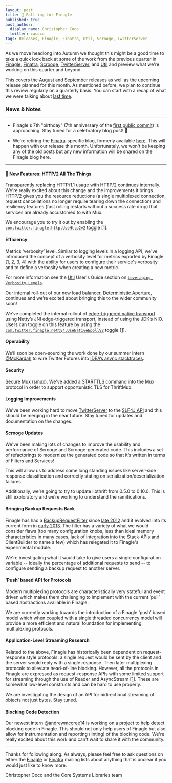 ```yaml
---
layout: post
title: 🍂 Fall-ing for Finagle
published: true 
post_author:
  display_name: Christopher Coco 
  twitter: cacoco
tags: Releases, Finagle, Finatra, Util, Scrooge, TwitterServer
---
```


As we move headlong into Autumn we thought this might be a good time to take a
quick look back at some of the work from the previous quarter in
[Finagle](https://twitter.github.io/finagle/),
[Finatra](https://twitter.github.io/finatra/),
[Scrooge](https://twitter.github.io/scrooge),
[TwitterServer](https://twitter.github.io/twitter-server), and
[Util](https://twitter.github.io/util) and preview what we're working on this
quarter and beyond.

This covers the [August](https://github.com/twitter/finagle/tree/finagle-7.0.0)
and [September](https://github.com/twitter/finagle/tree/finagle-7.1.0) releases
as well as the upcoming release planned for this month. As mentioned before, we
plan to continue this review regularly on a quarterly basis. You can start with
a recap of what we were talking about [last
time](https://finagle.github.io/blog/2017/07/12/summer-review/).

### News & Notes

------------

- Finagle's 7th "birthday" (7th anniversary of the [first public
commit](https://github.com/twitter/finagle/tree/e04e51645374f8d958d85de384142dd00f4b7574))
is approaching. Stay tuned for a celebratory blog post! 🎉

- We're retiring the [Finatra](https://github.com/twitter/finatra)-specific
blog, formerly available
[here](https://twitter.github.io/finatra/blog/archives/). This will happen with
our release this month. Unfortunately, we won't be
keeping any of the old posts but any new information will be shared on the
Finagle blog here.

---------

#### 📣 New Features: HTTP/2 All The Things

Transparently replacing HTTP/1.1 usage with HTTP/2 continues internally. We're
really excited about this change and the improvements it brings. HTTP/2
gives you the resource reductions (a single multiplexed connection, request
cancellations no longer require tearing down the connection) and resiliency
features (fast rolling restarts without a success rate drop) that services are
already accustomed to with Mux.

We encourage you to try it out by enabling the
[`com.twitter.finagle.http.UseHttp2v2`](https://github.com/twitter/finagle/blob/9cc08d15216497bb03a1cafda96b7266cfbbcff1/finagle-http/src/main/resources/com/twitter/toggles/configs/com.twitter.finagle.http.json)
toggle
[[1](https://github.com/twitter/finagle/blob/9c69a0f16cd1e4bffb6a40844c2c8fed619c6bec/finagle-http/src/main/scala/com/twitter/finagle/Http.scala#L51)].

#### Efficiency

Metrics ‘verbosity’ level. Similar to logging levels in a logging API, we've
introduced the concept of a verbosity level for metrics exported by Finagle
[[1](https://github.com/twitter/finagle/commit/6c666ab5c3363ae5bd22b0fbd96f33995fe36ac7),
[2](https://github.com/twitter/util/commit/5e03745015693bc61fa2aace8da5eb452ff6e53d),
[3](https://github.com/twitter/util/commit/d08661fe49377aafd8af60231d6112d546e55e01),
[4](https://github.com/twitter/util/commit/1b3ce1eddbb2a9af9fa4f97f1fc1b20ac3ee6a40)]
with the ability for users to configure their service's verbosity and to define
a verbosity when creating a new metric.

For more information see the [Util](https://twitter.github.io/util) User's Guide
section on [`Leveraging Verbosity
Levels`](https://twitter.github.io/util/guide/util-stats/user_guide.html#leveraging-verbosity-levels).

Our internal roll-out of our new load balancer, [Deterministic
Aperture](https://github.com/twitter/finagle/blob/finagle-6.45.0/finagle-core/src/main/scala/com/twitter/finagle/loadbalancer/aperture/DeterministicOrdering.scala),
continues and we’re excited about bringing this to the wider community soon!

We’ve completed the internal rollout of [edge-triggered native
transport](https://github.com/twitter/finagle/search?utf8=%E2%9C%93&q=nativeEpoll&type=)
using Netty’s JNI edge-triggered transport, instead of using the JDK’s NIO.
Users can toggle on this feature by using the
[`com.twitter.finagle.netty4.UseNativeEpollV2`](https://github.com/twitter/finagle/blob/b89042a35ab0f39637e48bb89b170c80c95f03cf/finagle-netty4/src/main/resources/com/twitter/toggles/configs/com.twitter.finagle.netty4.json)
toggle
[[1](https://github.com/twitter/finagle/blob/2d37c2c1684132121f15423b2f08054785f8e29c/finagle-netty4/src/main/scala/com/twitter/finagle/netty4/nativeEpoll.scala)].

#### Operability

We’ll soon be open-sourcing the work done by our summer intern
[@McKardah](https://twitter.com/McKardah) to wire Twitter Futures into [IDEA’s
async
stacktraces](https://blog.jetbrains.com/idea/2017/02/intellij-idea-2017-1-eap-extends-debugger-with-async-stacktraces/).

#### Security

Secure Mux (smux). We've added a
[STARTTLS](https://en.wikipedia.org/wiki/Opportunistic_TLS) command into the Mux
protocol in order to support opportunistic TLS for ThriftMux.

#### Logging Improvements

We've been working hard to move
[TwitterServer](https://github.com/twitter/twitter-server) to the [SLF4J
API](https://https://www.slf4j.org/) and this should be merging in the near
future. Stay tuned for updates and documentation on the changes.

#### Scrooge Updates

We've been making lots of changes to improve the usability and performance of
Scrooge and Scrooge-generated code. This includes a set of refactorings to
modernize the generated code so that it’s written in terms of Filters and
Services!

This will allow us to address some long standing issues like server-side
response classification and correctly stating on serialization/deserialization
failures.

Additionally, we're going to try to update libthrift from 0.5.0 to 0.10.0. This
is still exploratory and we’re working to understand the ramifications.

#### Bringing Backup Requests Back

Finagle has had a
[BackupRequestFilter](https://github.com/twitter/finagle/blob/develop/finagle-exp/src/main/scala/com/twitter/finagle/exp/BackupRequestFilter.scala)
since [late
2012](https://github.com/twitter/finagle/commit/526e508579309711a9c56007eff2a783826d331c)
and it evolved into its current form in [early
2013](https://github.com/twitter/finagle/commit/8ca92593aac1d3f5bd4741d6b8e6fcf26053dc44).
The filter has a variety of what we would consider flaws (too many configuration
knobs, less than ideal memory characteristics in many cases, lack of integration
into the Stack-APIs and ClientBuilder to name a few) which has relegated it to
Finagle's experimental module.

We're investigating what it would take to give users a single configuration
variable -- ideally the percentage of additional requests to send -- to
configure sending a backup request to another server.

#### ‘Push’ based API for Protocols

Modern multiplexing protocols are characteristically very stateful and event
driven which makes them challenging to implement with the current ‘pull’ based
abstractions available in Finagle.

We are currently working towards the introduction of a Finagle ‘push’ based
model which when coupled with a single threaded concurrency model will provide a
more efficient and natural foundation for implementing multiplexing protocols.

#### Application-Level Streaming Research

Related to the above, Finagle has historically been dependent on
request-response style protocols: a single request would be sent by the client
and the server would reply with a single response. Then later multiplexing
protocols to alleviate head-of-line blocking. However, all the protocols in
Finagle are expressed as request-response APIs with some limited support for
streaming through the use of Reader and AsyncStream
[[1](https://github.com/twitter/finagle/blob/develop/finagle-example/src/main/scala/com/twitter/finagle/example/http/HttpStreamingServer.scala)].
These are somewhat low-level constructs and can be hard to use properly.

We are investigating the design of an API for bidirectional streaming of objects
not just bytes. Stay tuned.

#### Blocking Code Detection

Our newest intern [@andrewmccree14](https://twitter.com/andrewmccree14) is
working on a project to help detect blocking code in Finagle. This
should not only help users of Finagle but also allow for instrumentation and
reporting (linting) of the blocking code. We're really excited about this work
and can't wait to share it with the community.

------------

Thanks for following along. As always, please feel free to ask questions on
either the [Finagle](https://groups.google.com/forum/#!forum/finaglers) or
[Finatra](https://groups.google.com/forum/#!forum/finatra-users) mailing lists
about anything that is unclear if you would just like to know more.

Christopher Coco and the Core Systems Libraries team
